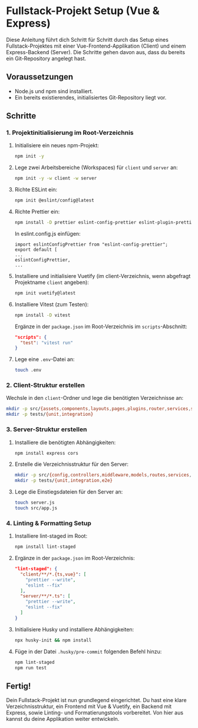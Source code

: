 # Fullstack-Projekt Setup (Vue & Express)

Diese Anleitung führt dich Schritt für Schritt durch das Setup eines Fullstack-Projektes mit einer Vue-Frontend-Applikation (Client) und einem Express-Backend (Server). Die Schritte gehen davon aus, dass du bereits ein Git-Repository angelegt hast.

## Voraussetzungen

- Node.js und npm sind installiert.
- Ein bereits existierendes, initialisiertes Git-Repository liegt vor.

## Schritte

### 1. Projektinitialisierung im Root-Verzeichnis

1. Initialisiere ein neues npm-Projekt:  
   ```bash
   npm init -y
   ```

2. Lege zwei Arbeitsbereiche (Workspaces) für `client` und `server` an:  
   ```bash
   npm init -y -w client -w server
   ```

3. Richte ESLint ein:  
   ```bash
   npm init @eslint/config@latest
   ```

4. Richte Prettier ein:  
   ```bash
   npm install -D prettier eslint-config-prettier eslint-plugin-prettier
   ```
   In eslint.config.js einfügen:
   ```
   import eslintConfigPrettier from "eslint-config-prettier";
   export default [
   ...
   eslintConfigPrettier,
   ...
   ```

5. Installiere und initialisiere Vuetify (im client-Verzeichnis, wenn abgefragt Projektname `client` angeben):  
   ```bash
   npm init vuetify@latest
   ```

6. Installiere Vitest (zum Testen):  
   ```bash
   npm install -D vitest
   ```
   Ergänze in der `package.json` im Root-Verzeichnis im `scripts`-Abschnitt:
   ```json
   "scripts": {
     "test": "vitest run"
   }
   ```

7. Lege eine `.env`-Datei an:  
   ```bash
   touch .env
   ```

### 2. Client-Struktur erstellen

Wechsle in den `client`-Ordner und lege die benötigten Verzeichnisse an:

```bash
mkdir -p src/{assets,components,layouts,pages,plugins,router,services,stores,styles,types,utils}
mkdir -p tests/{unit,integration}
```

### 3. Server-Struktur erstellen

1. Installiere die benötigten Abhängigkeiten:  
   ```bash
   npm install express cors
   ```

2. Erstelle die Verzeichnisstruktur für den Server:
   ```bash
   mkdir -p src/{config,controllers,middleware,models,routes,services,types,utils}
   mkdir -p tests/{unit,integration,e2e}
   ```

3. Lege die Einstiegsdateien für den Server an:
   ```bash
   touch server.js
   touch src/app.js
   ```

### 4. Linting & Formatting Setup

1. Installiere lint-staged im Root:
   ```bash
   npm install lint-staged
   ```

2. Ergänze in der `package.json` im Root-Verzeichnis:
   ```json
   "lint-staged": {
     "client/**/*.{ts,vue}": [
       "prettier --write",
       "eslint --fix"
     ],
     "server/**/*.ts": [
       "prettier --write",
       "eslint --fix"
     ]
   }
   ```

3. Initialisiere Husky und installiere Abhängigkeiten:
   ```bash
   npx husky-init && npm install
   ```

4. Füge in der Datei `.husky/pre-commit` folgenden Befehl hinzu:
   ```bash
   npm lint-staged
   npm run test
   ```

## Fertig!

Dein Fullstack-Projekt ist nun grundlegend eingerichtet. Du hast eine klare Verzeichnisstruktur, ein Frontend mit Vue & Vuetify, ein Backend mit Express, sowie Linting- und Formatierungstools vorbereitet. Von hier aus kannst du deine Applikation weiter entwickeln.
